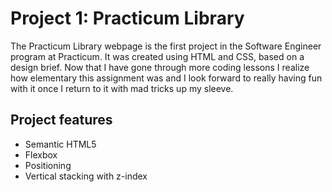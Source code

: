 # Project 1: Practicum Library

The Practicum Library webpage is the first project in the Software Engineer program at Practicum. It was created using HTML and CSS, based on a design brief. Now that I have gone through more coding lessons I realize how elementary this assignment was and I look forward to really having fun with it once I return to it with mad tricks up my sleeve. 

## Project features

- Semantic HTML5
- Flexbox
- Positioning
- Vertical stacking with z-index
